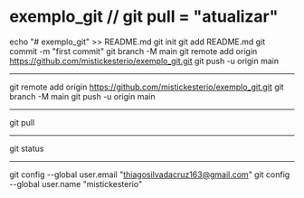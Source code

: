 # exemplo_git // git pull = "atualizar"
echo "# exemplo_git" >> README.md
git init
git add README.md
git commit -m "first commit"
git branch -M main
git remote add origin https://github.com/mistickesterio/exemplo_git.git
git push -u origin main

________________________________________________________________________________________________________________


git remote add origin https://github.com/mistickesterio/exemplo_git.git
git branch -M main
git push -u origin main

________________________________________________________________________________________________________________

git pull

________________________________________________________________________________________________________________

git status

________________________________________________________________________________________________________________

git config --global user.email "thiagosilvadacruz163@gmail.com"
git config --global user.name "mistickesterio"
